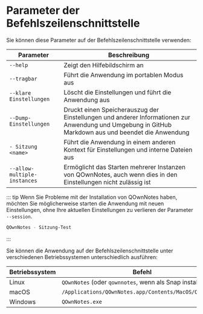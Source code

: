 # Parameter der Befehlszeilenschnittstelle

Sie können diese Parameter auf der Befehlszeilenschnittstelle verwenden:

| Parameter                    | Beschreibung                                                                                                                                        |
| ---------------------------- | --------------------------------------------------------------------------------------------------------------------------------------------------- |
| `--help`                     | Zeigt den Hilfebildschirm an                                                                                                                        |
| `--tragbar`                  | Führt die Anwendung im portablen Modus aus                                                                                                          |
| `--klare Einstellungen`      | Löscht die Einstellungen und führt die Anwendung aus                                                                                                |
| `--Dump-Einstellungen`       | Druckt einen Speicherauszug der Einstellungen und anderer Informationen zur Anwendung und Umgebung in GitHub Markdown aus und beendet die Anwendung |
| `- Sitzung <name>`     | Führt die Anwendung in einem anderen Kontext für Einstellungen und interne Dateien aus                                                              |
| `--allow-multiple-instances` | Ermöglicht das Starten mehrerer Instanzen von QOwnNotes, auch wenn dies in den Einstellungen nicht zulässig ist                                     |

::: tip
Wenn Sie Probleme mit der Installation von QOwnNotes haben, möchten Sie möglicherweise starten die Anwendung mit neuen Einstellungen, ohne Ihre aktuellen Einstellungen zu verlieren der Parameter ` --session `.

```bash
QOwnNotes - Sitzung-Test
```
:::

Sie können die Anwendung auf der Befehlszeilenschnittstelle unter verschiedenen Betriebssystemen unterschiedlich ausführen:

| Betriebssystem | Befehl                                                        |
| -------------- | ------------------------------------------------------------- |
| Linux          | ` QOwnNotes ` (oder ` qownnotes `, wenn als Snap installiert) |
| macOS          | `/Applications/QOwnNotes.app/Contents/MacOS/QOwnNotes`        |
| Windows        | `QOwnNotes.exe`                                               |
